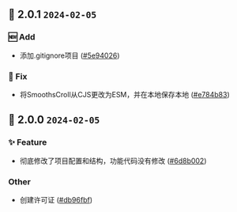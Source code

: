## 🎉 2.0.1 `2024-02-05`
### 🆕 Add
- 添加.gitignore项目 ([#5e94026](https://github.com/kwooshung/files/commit/5e94026231c84344dfc19189399a7bef69fe17db))
### 🐛 Fix
- 将SmoothsCroll从CJS更改为ESM，并在本地保存本地 ([#e784b83](https://github.com/kwooshung/files/commit/e784b83fb636fdd6da0422a8acc7e724aace7997))

## 🎉 2.0.0 `2024-02-05`
### ✨ Feature
- 彻底修改了项目配置和结构，功能代码没有修改 ([#6d8b002](https://github.com/kwooshung/files/commit/6d8b002d988ba340d7618f2eeddb8857e7cb18dd))
### Other
- 创建许可证 ([#db96fbf](https://github.com/kwooshung/files/commit/db96fbffa2eef48b6e2185d800933ec853bd9c12))